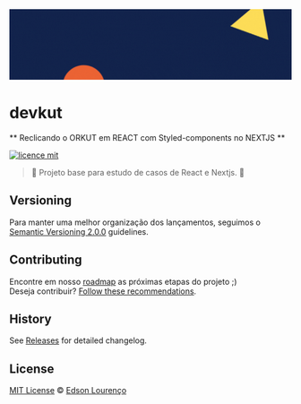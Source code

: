 <img src="/src/icons/apresenta.gif" alt="Devkut"/>

# devkut 

** Reclicando o ORKUT em REACT com Styled-components no NEXTJS **

[![licence mit](https://img.shields.io/github/license/edcastanha/devkut?color=green)](https://img.shields.io/github/license/edcastanha/devkut?color=green)

> :rocket: Projeto base para estudo de casos de React e Nextjs. :rocket:

## Versioning

Para manter uma melhor organização dos lançamentos, seguimos o  [Semantic Versioning 2.0.0](http://semver.org/) guidelines.

## Contributing
Encontre em nosso [roadmap](https://github.com/edcastanha/devkut/issues/1) as próximas etapas do projeto ;)
<br>
Deseja contribuir? [Follow these recommendations](https://github.com/edcastanha/devkut/blob/master/CONTRIBUTING.md).

## History
See [Releases](https://github.com/edcastanha/devkut/releases) for detailed changelog.

## License
[MIT License](https://github.com/edcastanha/devkut/blob/master/LICENSE.md) © [Edson Lourenço](http://devkut-edcastanha.vercel.app/)


